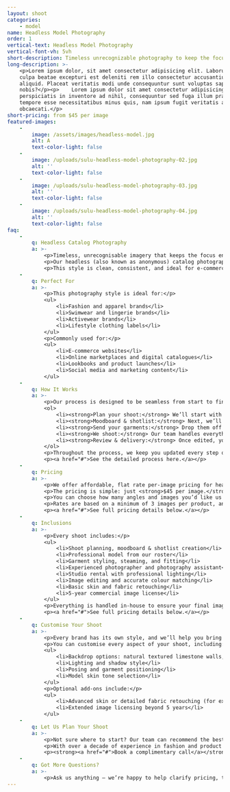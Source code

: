 ```yaml
---
layout: shoot
categories:
    - model
name: Headless Model Photography
order: 1
vertical-text: Headless Model Photography
vertical-font-vh: 5vh
short-description: Timeless unrecognizable photography to keep the focus on your product.
long-description: >-
    <p>Lorem ipsum dolor, sit amet consectetur adipisicing elit. Laborum in
    culpa beatae excepturi est deleniti rem illo consectetur accusantium
    aliquid. Placeat veritatis modi unde consequuntur sunt voluptas sapiente hic
    nobis?</p><p>    Lorem ipsum dolor sit amet consectetur adipisicing elit. Ex
    perspiciatis in inventore ad nihil, consequuntur sed fuga illum praesentium
    tempore esse necessitatibus minus quis, nam ipsum fugit veritatis aut
    obcaecati.</p>
short-pricing: from $45 per image
featured-images:
    -
        image: /assets/images/headless-model.jpg
        alt: A
        text-color-light: false
    -
        image: /uploads/sulu-headless-model-photography-02.jpg
        alt: ''
        text-color-light: false
    -
        image: /uploads/sulu-headless-model-photography-03.jpg
        alt: ''
        text-color-light: false
    -
        image: /uploads/sulu-headless-model-photography-04.jpg
        alt: ''
        text-color-light: false
faq:
    -
        q: Headless Catalog Photography
        a: >-
            <p>Timeless, unrecognisable imagery that keeps the focus entirely on your product.</p>
            <p>Our headless (also known as anonymous) catalog photography captures your garments fitted on a real professional model, cropped to keep attention on the shape, texture, and details of your design.</p>
            <p>This style is clean, consistent, and ideal for e-commerce or brand lookbooks where you want to show real fit and form without the distraction of faces or strong expressions.</p>
    -
        q: Perfect For
        a: >-
            <p>This photography style is ideal for:</p>
            <ul>
                <li>Fashion and apparel brands</li>
                <li>Swimwear and lingerie brands</li>
                <li>Activewear brands</li>
                <li>Lifestyle clothing labels</li>
            </ul>
            <p>Commonly used for:</p>
            <ul>
                <li>E-commerce websites</li>
                <li>Online marketplaces and digital catalogues</li>
                <li>Lookbooks and product launches</li>
                <li>Social media and marketing content</li>
            </ul>
    -
        q: How It Works
        a: >-
            <p>Our process is designed to be seamless from start to finish:</p>
            <ol>
                <li><strong>Plan your shoot:</strong> We’ll start with a call with one of our experienced shoot producers to get to know your brand, collection, and goals for the shoot, and walk you through exactly what to expect.</li>
                <li><strong>Moodboard & shotlist:</strong> Next, we’ll create a detailed shoot plan that covers everything from backdrop colour and lighting style to posing and garment fit. You’ll see exactly what’s being captured before we start, so there are no surprises.</li>
                <li><strong>Send your garments:</strong> Drop them off to our Bali studio or ship them through our trusted local and international partners. Our team will steam, style, and fit each piece ready for the shoot.</li>
                <li><strong>We shoot:</strong> Our team handles everything from lighting and styling to model direction, ensuring every look is consistent across the collection while keeping attention on the product.</li>
                <li><strong>Review & delivery:</strong> Once edited, your images are uploaded to a private gallery for your review and final approval before delivery.</li>
            </ol>
            <p>Throughout the process, we keep you updated every step of the way, so you can relax knowing your shoot is in expert hands.</p>
            <p><a href="#">See the detailed process here.</a></p>
    -
        q: Pricing
        a: >-
            <p>We offer affordable, flat rate per-image pricing for headless catalog photography, with a rate that already includes the studio rental, professional lighting, professional model, garment styling, photographer, and professional editing and retouching. It’s an end-to-end service for one simple price.</p>
            <p>The pricing is simple: just <strong>$45 per image.</strong></p>
            <p>You can choose how many angles and images you’d like us to capture for each product, with the average being <strong>3 images</strong> (front, back, and detail).</p>
            <p>Rates are based on a minimum of 3 images per product, and include a <strong>5-year image license</strong> for all deliverables.</p>
            <p><a href="#">See full pricing details below.</a></p>
    -
        q: Inclusions
        a: >-
            <p>Every shoot includes:</p>
            <ul>
                <li>Shoot planning, moodboard & shotlist creation</li>
                <li>Professional model from our roster</li>
                <li>Garment styling, steaming, and fitting</li>
                <li>Experienced photographer and photography assistant</li>
                <li>Studio rental with professional lighting</li>
                <li>Image editing and accurate colour matching</li>
                <li>Basic skin and fabric retouching</li>
                <li>5-year commercial image license</li>
            </ul>
            <p>Everything is handled in-house to ensure your final images are cohesive, polished, and perfectly aligned with your brand aesthetic.</p>
            <p><a href="#">See full pricing details below.</a></p>
    -
        q: Customise Your Shoot
        a: >-
            <p>Every brand has its own style, and we’ll help you bring yours to life through creative direction and attention to detail.</p>
            <p>You can customise every aspect of your shoot, including:</p>
            <ul>
                <li>Backdrop options: natural textured limestone walls, clean cut-out, or any HEX or Pantone colour</li>
                <li>Lighting and shadow style</li>
                <li>Posing and garment positioning</li>
                <li>Model skin tone selection</li>
            </ul>
            <p>Optional add-ons include:</p>
            <ul>
                <li>Advanced skin or detailed fabric retouching (for example, removing all natural creases from linen)</li>
                <li>Extended image licensing beyond 5 years</li>
            </ul>
    -
        q: Let Us Plan Your Shoot
        a: >-
            <p>Not sure where to start? Our team can recommend the best package based on your goals and help you plan the perfect shoot for your collection.</p>
            <p>With over a decade of experience in fashion and product photography, we’ll guide you through everything — from styling and lighting direction to image delivery and usage licensing.</p>
            <p><strong><a href="#">Book a complimentary call</a></strong> and let’s bring your vision to life.</p>
    -
        q: Got More Questions?
        a: >-
            <p>Ask us anything — we’re happy to help clarify pricing, timelines, workflow or review your moodboard and let you know what’s possible for your shoot.</p>
---
```

